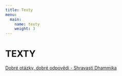 ```yaml
---
title: Texty
menu:
  main:
    name: texty
    weight: 3
---
```


# TEXTY

[Dobré otázky, dobré odpovědi - Shravasti
Dhammika](texty/dobre-otazky-dobre-odpovedi.html)
